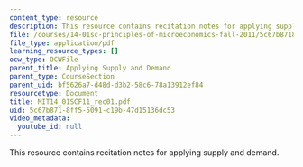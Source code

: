 ```yaml
---
content_type: resource
description: This resource contains recitation notes for applying supply and demand.
file: /courses/14-01sc-principles-of-microeconomics-fall-2011/5c67b8718ff55091c19b47d15136dc53_MIT14_01SCF11_rec01.pdf
file_type: application/pdf
learning_resource_types: []
ocw_type: OCWFile
parent_title: Applying Supply and Demand
parent_type: CourseSection
parent_uid: bf5626a7-d48d-d3b2-58c6-78a13912ef84
resourcetype: Document
title: MIT14_01SCF11_rec01.pdf
uid: 5c67b871-8ff5-5091-c19b-47d15136dc53
video_metadata:
  youtube_id: null
---
```

This resource contains recitation notes for applying supply and demand.

